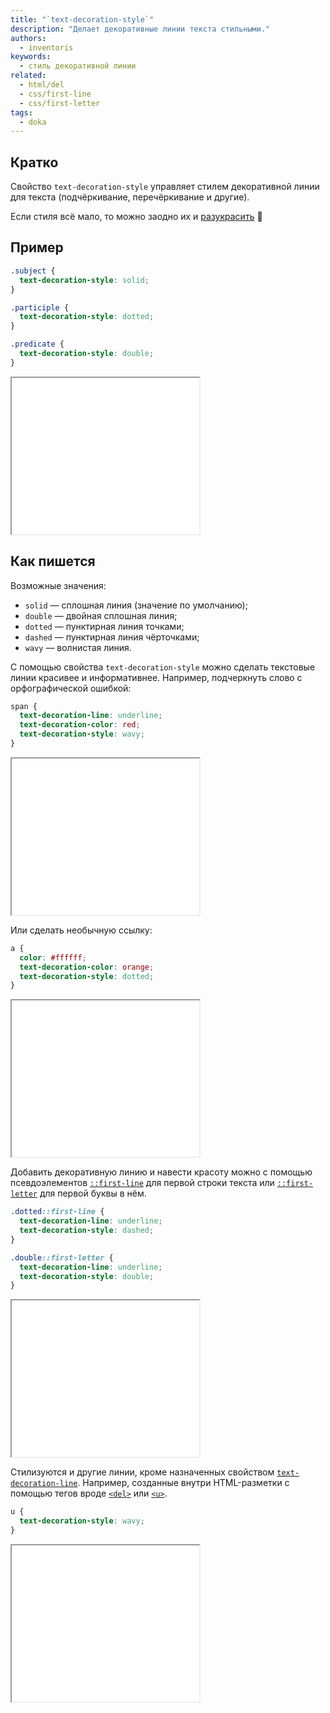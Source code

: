 ```yaml
---
title: "`text-decoration-style`"
description: "Делает декоративные линии текста стильными."
authors:
  - inventoris
keywords:
  - стиль декоративной линии
related:
  - html/del
  - css/first-line
  - css/first-letter
tags:
  - doka
---
```


## Кратко

Свойство `text-decoration-style` управляет стилем декоративной линии для текста (подчёркивание, перечёркивание и другие).

Если стиля всё мало, то можно заодно их и [разукрасить](/css/text-decoration-color/) 🌈

## Пример

```css
.subject {
  text-decoration-style: solid;
}

.participle {
  text-decoration-style: dotted;
}

.predicate {
  text-decoration-style: double;
}
```

<iframe title="Пример стилизации подчёркивания" src="demos/basic/" height="250"></iframe>

## Как пишется

Возможные значения:

- `solid` — сплошная линия (значение по умолчанию);
- `double` — двойная сплошная линия;
- `dotted` — пунктирная линия точками;
- `dashed` — пунктирная линия чёрточками;
- `wavy` — волнистая линия.

С помощью свойства `text-decoration-style` можно сделать текстовые линии красивее и информативнее. Например, подчеркнуть слово с орфографической ошибкой:

```css
span {
  text-decoration-line: underline;
  text-decoration-color: red;
  text-decoration-style: wavy;
}
```

<iframe title="Пример стилизации подчёркивания в виде ошибки" src="demos/incorrect-word/" height="250"></iframe>

Или сделать необычную ссылку:

```css
a {
  color: #ffffff;
  text-decoration-color: orange;
  text-decoration-style: dotted;
}
```

<iframe title="Пример стилизации ссылки" src="demos/dotted-link/" height="250"></iframe>

Добавить декоративную линию и навести красоту можно с помощью псевдоэлементов [`::first-line`](/css/first-line/) для первой строки текста или [`::first-letter`](/css/first-letter/) для первой буквы в нём.

```css
.dotted::first-line {
  text-decoration-line: underline;
  text-decoration-style: dashed;
}

.double::first-letter {
  text-decoration-line: underline;
  text-decoration-style: double;
}
```

<iframe title="Пример создания и стилизации линий с помощью псевдоэлементов" src="demos/pseudo-element-line/" height="250"></iframe>

Стилизуются и другие линии, кроме назначенных свойством [`text-decoration-line`](/css/text-decoration-line/). Например, созданные внутри HTML-разметки с помощью тегов вроде [`<del>`](/html/del/) или [`<u>`](/html/u/).

```css
u {
  text-decoration-style: wavy;
}
```

<iframe title="Пример стилизации линии, созданной html-тегом" src="demos/html-line/" height="250"></iframe>

